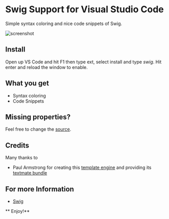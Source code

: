 # Swig Support for Visual Studio Code

Simple syntax coloring and nice code snippets of Swig.

![screenshot](https://raw.githubusercontent.com/unhealthy/vs-code-swig/master/img/screenshot.png)

## Install
Open up VS Code and hit F1 then type ext, select install and type *swig*. Hit enter and reload the window to enable.

## What you get
+ Syntax coloring
+ Code Snippets

## Missing properties?
Feel free to change the [source](https://github.com/unhealthy/vs-code-swig).

## Credits
Many thanks to
+ Paul Armstrong for creating this [template engine](http://paularmstrong.github.io/swig/docs/) and providing its [textmate bundle](https://github.com/paularmstrong/Swig.tmbundle)

## For more Information
+ [Swig](http://paularmstrong.github.io/swig/docs/)

** Enjoy!**